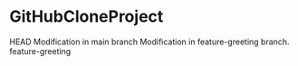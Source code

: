 # GitHubCloneProject
 HEAD
Modification in main branch
Modification in feature-greeting branch.
 feature-greeting

